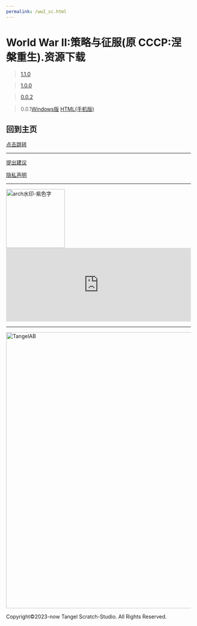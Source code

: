 ```yaml
---
permalink: /ww2_sc.html
---
```

# World War II:策略与征服(原 CCCP:涅槃重生).资源下载

> [1.1.0](https://afdian.net/p/9a48c0144c5d11edbf4e52540025c377)

> [1.0.0](https://afdian.net/p/560143a64ba711ed98cd52540025c377)

> [0.0.2](https://afdian.net/p/5cd31fa2495811ed936a52540025c377)

> 0.0.1[Windows版](https://afdian.net/p/3db81a3e489311ed94c352540025c377) [HTML(手机版)](https://afdian.net/p/48683020489511ed813252540025c377)

## 回到主页

[点击跳转](http://tangelscratchstudio.online/)

***

[提出建议](https://support.qq.com/product/400818)

[隐私声明](https://docs.qq.com/doc/DQlpwT3pEakZxQUt0)

***

<img width="160" alt="arch水印-紫色字" src="https://user-images.githubusercontent.com/91039316/166202842-59b79d17-086f-408d-8634-b779db164080.png">

<iframe id="afdian_leaflet_TangelStudio" src="https://afdian.net/leaflet?slug=TangelStudio" width="100%" scrolling="no" height="200" frameborder="0"></iframe><script>document.body.clientWidth< 700 ? document.getElementById("afdian_leaflet_TangelStudio").width = "100%" : document.getElementById("afdian_leaflet_TangelStudio").width = "640"</script>

***
  
<img width="750" alt="TangelAB" src="https://user-images.githubusercontent.com/91039316/210968013-2737ff03-8b0d-45e5-9dd0-c4c07e62a10b.png">

Copyright©2023-now Tangel Scratch-Studio. All Rights Reserved.
